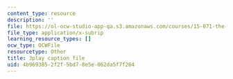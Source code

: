 ```yaml
---
content_type: resource
description: ''
file: https://ol-ocw-studio-app-qa.s3.amazonaws.com/courses/15-071-the-analytics-edge-spring-2017/4b9693852f2f5bd78e5e062da5f7f264_iR1nRg-jm1o.vtt
file_type: application/x-subrip
learning_resource_types: []
ocw_type: OCWFile
resourcetype: Other
title: 3play caption file
uid: 4b969385-2f2f-5bd7-8e5e-062da5f7f264
---
```

